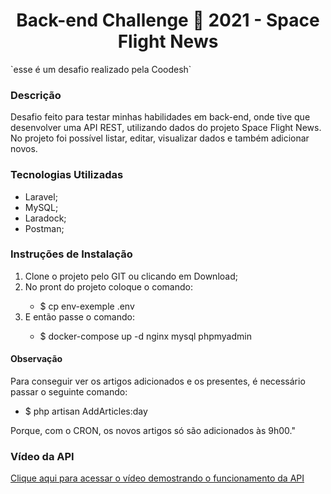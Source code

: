 <h1 align="center">Back-end Challenge 🏅 2021 - Space Flight News</h1>
`esse é um desafio realizado pela Coodesh`

<h3>Descrição</h3>
<p>Desafio feito para testar minhas habilidades em back-end, onde tive que desenvolver uma API REST, utilizando dados do projeto Space Flight News. No projeto foi possível listar, editar, visualizar dados e também adicionar novos.</p>

<h3>Tecnologias Utilizadas</h3>
<ul>
			<li>Laravel;</li>
			<li>MySQL;</li>
			<li>Laradock;</li>
			<li>Postman;</li>
</ul>

<h3>Instruções de Instalação</h3>
<ol>
			<li>Clone o projeto pelo GIT ou clicando em Download;</li>
			<li>No pront do projeto coloque o comando:</li>
                <ul>
                    <li>$ cp env-exemple .env</li>
                </ul>
            <li>E então passe o comando:</li>
                <ul>
                    <li>$ docker-compose up -d nginx mysql phpmyadmin</li>
                </ul>
</ol>

<h4>Observação</h4>
<p>Para conseguir ver os artigos adicionados e os presentes, é necessário passar o seguinte comando:</p>
                <ul>
                    <li>$ php artisan AddArticles:day</li>
                </ul>
<p>Porque, com o CRON, os novos artigos só são adicionados às 9h00."

<h3>Vídeo da API</h3>
<a href="https://youtu.be/dLCOZ7pLFpE">Clique aqui para acessar o vídeo demostrando o funcionamento da API</a>
    
